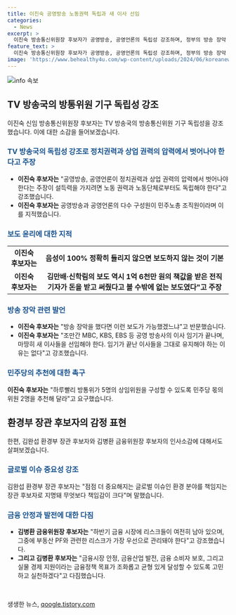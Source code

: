 ```yaml
---
title: 이진숙 공영방송 노동권력 독립과 새 이사 선임
categories:
  - News
excerpt: >
  이진숙 방송통신위원장 후보자가 공영방송, 공영언론의 독립성 강조하며, 정부의 방송 장악 주장에 대해 의문 제기했습니다. 또한 MBC, KBS, EBS의 이사 임기가 끝나면 새 이사를 선임해야 한다고 강조하며 민주당에 상임위원 후보 추천을 요청했습니다. 또한 김완섭 환경부 장관 후보자와 김병환 금융위원장 후보자가 각각 환경 정책과 금융 안정에 대해 다짐하며 지명 소감을 전했습니다.
feature_text: >
  이진숙 방송통신위원장 후보자가 공영방송, 공영언론의 독립성 강조하며, 정부의 방송 장악 주장에 대해 의문 제기했습니다. 또한 MBC, KBS, EBS의 이사 임기가 끝나면 새 이사를 선임해야 한다고 강조하며 민주당에 상임위원 후보 추천을 요청했습니다. 또한 김완섭 환경부 장관 후보자와 김병환 금융위원장 후보자가 각각 환경 정책과 금융 안정에 대해 다짐하며 지명 소감을 전했습니다.
image: 'https://www.behealthy4u.com/wp-content/uploads/2024/06/koreanews.jpg'
---
```


<p><img src="https://www.behealthy4u.com/wp-content/uploads/2024/06/koreanews.jpg" alt="info 속보" /></p>

<h2 data-ke-size="size26">TV 방송국의 방통위원 기구 독립성 강조</h2>

<p data-ke-size="size16">이진숙 신임 방송통신위원장 후보자는 TV 방송국의 방송통신위원 기구 독립성을 강조했습니다. 이에 대한 소감을 들어보겠습니다.</p>

<h3><b><span style="color: #1a5490;">TV 방송국의 독립성 강조로 정치권력과 상업 권력의 압력에서 벗어나야 한다고 주장</span></b></h3>

<ul>
<li><b>이진숙 후보자는</b> "공영방송, 공영언론이 정치권력과 상업 권력의 압력에서 벗어나야 한다는 주장이 설득력을 가지려면 노동 권력과 노동단체로부터도 독립해야 한다"고 강조했습니다.</li>
<li><b>이진숙 후보자는</b> 공영방송과 공영언론의 다수 구성원이 민주노총 조직원이라며 이를 지적했습니다.</li>
</ul>

<h3><b><span style="color: #1a5490;">보도 윤리에 대한 지적</span></b></h3>

<table>
<tr>
<td style="text-align: center; height: 17px;"><b>이진숙 후보자는</b></td>
<td style="text-align: center; height: 17px;"><b>음성이 100% 정확히 들리지 않으면 보도하지 않는 것이 기본</b></td>
</tr>
<tr>
<td style="text-align: center; height: 17px;"><b>이진숙 후보자는</b></td>
<td style="text-align: center; height: 17px;"><b>김만배·신학림의 보도 역시 1억 6천만 원의 책값을 받은 전직 기자가 돈을 받고 써줬다고 볼 수밖에 없는 보도였다"고 주장</b></td>
</tr>
</table>

<h3><b><span style="color: #1a5490;">방송 장악 관련 발언</span></b></h3>

<ul>
<li><b>이진숙 후보자는</b> "방송 장악을 했다면 이런 보도가 가능했겠느냐"고 반문했습니다.</li>
<li><b>이진숙 후보자는</b> "조만간 MBC, KBS, EBS 등 공영 방송사의 이사 임기가 끝나며, 마땅히 새 이사들을 선임해야 한다. 임기가 끝난 이사들을 그대로 유지해야 하는 이유는 없다"고 강조했습니다.</li>
</ul>

<h3><b><span style="color: #1a5490;">민주당의 추천에 대한 촉구</span></b></h3>

<p><b>이진숙 후보자는</b> "하루빨리 방통위가 5명의 상임위원을 구성할 수 있도록 민주당 몫의 위원 2명을 추천해 달라"고 요구했습니다.</p>

<h2 data-ke-size="size26">환경부 장관 후보자의 감정 표현</h2>

<p data-ke-size="size16">한편, 김완섭 환경부 장관 후보자와 김병환 금융위원장 후보자의 인사소감에 대해서도 살펴보겠습니다.</p>

<h3><b><span style="color: #1a5490;">글로벌 이슈 중요성 강조</span></b></h3>

<p>김완섭 환경부 장관 후보자는 "점점 더 중요해지는 글로벌 이슈인 환경 분야를 책임지는 장관 후보자로 지명돼 무엇보다 책임감이 크다"며 말했습니다.</p>

<h3><b><span style="color: #1a5490;">금융 안정과 발전에 대한 다짐</span></b></h3>

<ul>
<li><b>김병환 금융위원장 후보자는</b> "하반기 금융 시장에 리스크들이 여전히 남아 있으며, 그중에 부동산 PF와 관련한 리스크가 가장 우선으로 관리돼야 한다"고 강조했습니다.</li>
<li><b>그리고 김병환 후보자는</b> "금융시장 안정, 금융산업 발전, 금융 소비자 보호, 그리고 실물 경제 지원이라는 금융정책 목표가 조화롭고 균형 있게 달성할 수 있도록 고민하고 실천하겠다"고 다짐했습니다.</li>
</ul>

<p data-ke-size="size16">&nbsp;</p>
생생한 뉴스, <a href="https://qoogle.tistory.com" rel="dofollow">qoogle.tistory.com</a>


